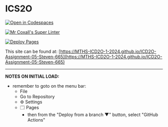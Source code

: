 # ICS2O

[![Open in Codespaces](https://classroom.github.com/assets/launch-codespace-2972f46106e565e64193e422d61a12cf1da4916b45550586e14ef0a7c637dd04.svg)](https://classroom.github.com/open-in-codespaces?assignment_repo_id=19648712)

[![Mr Coxall's Super Linter](https://github.com/MTHS-ICD2O-1-2024/ICD2O-Assignment-05-Steven-665/workflows/Mr%20Coxall's%20Super%20Linter/badge.svg)](https://github.com/MTHS-ICD2O-1-2024/ICD2O-Assignment-05-Steven-665/actions)

[![Deploy Pages](https://github.com/MTHS-ICD2O-1-2024/ICD2O-Assignment-05-Steven-665/workflows/Deploy%20Pages/badge.svg)](https://github.com/MTHS-ICD2O-1-2024/ICD2O-Assignment-05-Steven-665/actions)

This site can be found at: [https://MTHS-ICD2O-1-2024.github.io/ICD2O-Assignment-05-Steven-665](https://MTHS-ICD2O-1-2024.github.io/ICD2O-Assignment-05-Steven-665)

---

**NOTES ON INITIAL LOAD:**
- remember to goto on the menu bar:
  - File
  - Go to Repository
  - ⚙ Settings
  - 🗔 Pages
    - then from the "Deploy from a branch ▼" button, select "GitHub Actions"
